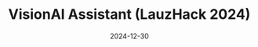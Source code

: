 ---
title: "VisionAI Assistant (LauzHack 2024)"
collection: hackathons
date: 2024-12-30
venue: "EPFL, Lausanne"
excerpt: "A multi-modal AI assistant developed in 22 hours, capable of analyzing images using natural language voice commands."
role: "Participant"
repo_url: 'https://github.com/D0men1c0/LauzHack'
---